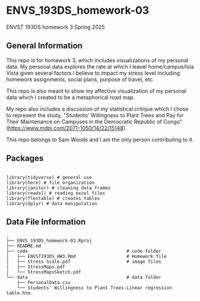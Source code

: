 # ENVS_193DS_homework-03
ENVST 193DS homework 3 Spring 2025
## General Information
This repo is for homework 3, which includes visualizations of my personal data. My personal data explores the rate at which I leavel home/campus/Isla Vista given several factors I believe to impact my stress level including homework assignments, social plans, purpose of travel, etc.

This repo is also meant to show my affective visualization of my personal data which I created to be a metaphorical road map. 

My repo also includes a discussion of my statistical critique which I chose to represent the study, "Students’ Willingness to Plant Trees and Pay for Their Maintenance on Campuses in the Democratic Republic of Congo" (https://www.mdpi.com/2071-1050/14/22/15148). 

This repo belongs to Sam Woods and I am the only person contributing to it. 

## Packages

```

library(tidyverse) # general use
library(here) # file organization
library(janitor) # cleaning data frames
library(readxl) # reading excel files
library(flextable) # creates tables
library(dplyr) # data manipulation 

```

## Data File Information 

```
.
├── ENVS_193DS_homework-03.Rproj
├── README.md
├── code                                     # code folder
│   ├── ENVST193DS_HW3.Rmd                   # Homework file
│   ├── Stress Scale.pdf                     # image files
|   ├── StressMaps.pdf
│   └── StressMapsSketch.pdf
└── data                                     # data folder
    ├── PersonalData.csv
    └── Students’ Willingness to Plant Trees-Linear regression table.htm

```

    

